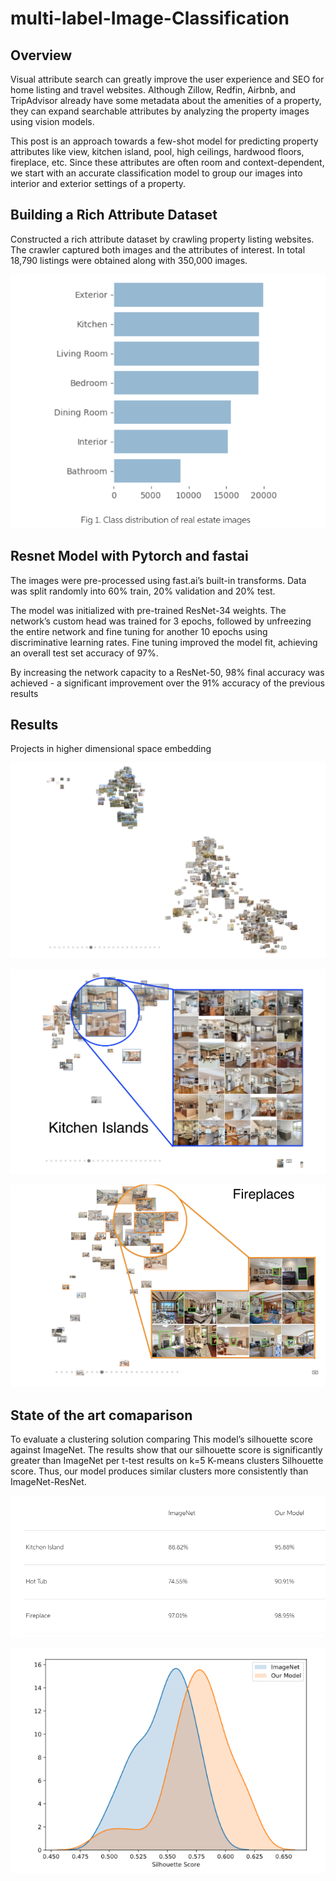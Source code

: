 # multi-label-Image-Classification



## Overview


Visual attribute search can greatly improve the user experience and SEO for home listing and travel websites. Although Zillow, Redfin, Airbnb, and TripAdvisor already have some metadata about the amenities of a property, they can expand searchable attributes by analyzing the property images using vision models.

This post is an approach towards a few-shot model for predicting property attributes like view, kitchen island, pool, high ceilings, hardwood floors, fireplace, etc. Since these attributes are often room and context-dependent, we start with an accurate classification model to group our images into interior and exterior settings of a property.


## Building a Rich Attribute Dataset

Constructed a rich attribute dataset by crawling property listing websites. The crawler captured both images and the attributes of interest.  In total 18,790 listings were obtained along with 350,000 images.

![Screenshot](Rooms.png)

## Resnet Model with Pytorch and fastai

The images were pre-processed using fast.ai’s built-in transforms. Data was split randomly into 60% train, 20% validation and 20% test.

The model was initialized with pre-trained ResNet-34 weights. The network’s custom head was trained for 3 epochs, followed by unfreezing the entire network and fine tuning for another 10 epochs using discriminative learning rates. Fine tuning improved the model fit, achieving an overall test set accuracy of 97%.

By increasing the network capacity to a ResNet-50, 98% final accuracy was achieved - a significant improvement over the 91% accuracy of the previous results

## Results

Projects in higher dimensional space embedding

![Screenshot](Projections.png)

![Screenshot](Kitchen.png)

![Screenshot](Fireplace.png)


## State of the art comaparison

To evaluate a clustering solution comparing This model’s silhouette score against ImageNet. The results show that our silhouette score is significantly greater than ImageNet per t-test results on k=5 K-means clusters Silhouette score. Thus, our model produces similar clusters more consistently than ImageNet-ResNet.

![Screenshot](Result.png)

![Screenshot](Model.png)


